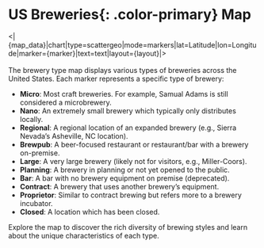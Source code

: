 # **US Breweries**{: .color-primary} Map

<|{map_data}|chart|type=scattergeo|mode=markers|lat=Latitude|lon=Longitude|marker={marker}|text=text|layout={layout}|>
<br><br>
The brewery type map displays various types of breweries across the United States. Each marker represents a specific type of brewery:

- **Micro**: Most craft breweries. For example, Samual Adams is still considered a microbrewery.
- **Nano**: An extremely small brewery which typically only distributes locally.
- **Regional**: A regional location of an expanded brewery (e.g., Sierra Nevada’s Asheville, NC location).
- **Brewpub**: A beer-focused restaurant or restaurant/bar with a brewery on-premise.
- **Large**: A very large brewery (likely not for visitors, e.g., Miller-Coors).
- **Planning**: A brewery in planning or not yet opened to the public.
- **Bar**: A bar with no brewery equipment on premise (deprecated).
- **Contract**: A brewery that uses another brewery’s equipment.
- **Proprietor**: Similar to contract brewing but refers more to a brewery incubator.
- **Closed**: A location which has been closed.

Explore the map to discover the rich diversity of brewing styles and learn about the unique characteristics of each type.
